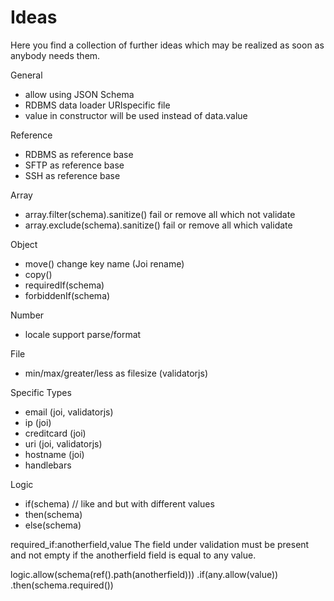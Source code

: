 # Ideas

Here you find a collection of further ideas which may be realized as soon as anybody needs them.

General
- allow using JSON Schema
- RDBMS data loader URIspecific file
- value in constructor will be used instead of data.value

Reference
- RDBMS as reference base
- SFTP as reference base
- SSH as reference base

Array
- array.filter(schema).sanitize() fail or remove all which not validate
- array.exclude(schema).sanitize() fail or remove all which validate

Object
- move() change key name (Joi rename)
- copy()
- requiredIf(schema)
- forbiddenIf(schema)

Number
- locale support parse/format

File
- min/max/greater/less as filesize (validatorjs)

Specific Types
- email (joi, validatorjs)
- ip (joi)
- creditcard (joi)
- uri (joi, validatorjs)
- hostname (joi)
- handlebars

Logic
- if(schema) // like and but with different values
- then(schema)
- else(schema)

required_if:anotherfield,value
The field under validation must be present and not empty if the anotherfield field is equal to any value.

logic.allow(schema(ref().path(anotherfield)))
.if(any.allow(value))
.then(schema.required())
